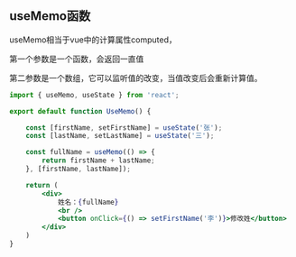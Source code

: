 ## useMemo函数

useMemo相当于vue中的计算属性computed，

第一个参数是一个函数，会返回一直值

第二参数是一个数组，它可以监听值的改变，当值改变后会重新计算值。

```jsx
import { useMemo, useState } from 'react';

export default function UseMemo() {

    const [firstName, setFirstName] = useState('张');
    const [lastName, setLastName] = useState('三');

    const fullName = useMemo(() => {
        return firstName + lastName;
    }, [firstName, lastName]);

    return (
        <div>
            姓名：{fullName}
            <br />
            <button onClick={() => setFirstName('李')}>修改姓</button>
        </div>
    )
}
```

